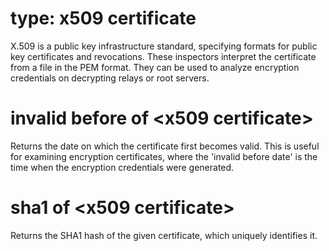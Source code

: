 # type: x509 certificate

X.509 is a public key infrastructure standard, specifying formats for public key certificates and revocations. These inspectors interpret the certificate from a file in the PEM format. They can be used to analyze encryption credentials on decrypting relays or root servers.

# invalid before of &lt;x509 certificate&gt;

Returns the date on which the certificate first becomes valid. This is useful for examining encryption certificates, where the &#39;invalid before date&#39; is the time when the encryption credentials were generated.

# sha1 of &lt;x509 certificate&gt;

Returns the SHA1 hash of the given certificate, which uniquely identifies it.
